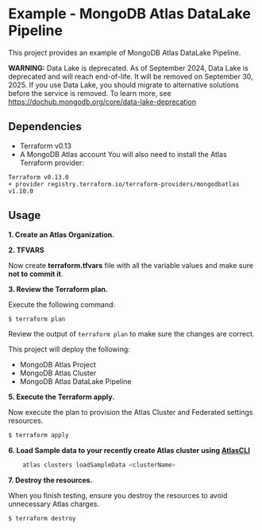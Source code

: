 # Example - MongoDB Atlas DataLake Pipeline

This project provides an example of MongoDB Atlas DataLake Pipeline.

**WARNING:** Data Lake is deprecated. As of September 2024, Data Lake is deprecated and will reach end-of-life. It will be removed on September 30, 2025. If you use Data Lake, you should migrate to alternative solutions before the service is removed. To learn more, see <https://dochub.mongodb.org/core/data-lake-deprecation>


## Dependencies

* Terraform v0.13
* A MongoDB Atlas account 
You will also need to install the Atlas Terraform provider:
```
Terraform v0.13.0
+ provider registry.terraform.io/terraform-providers/mongodbatlas v1.10.0
```

## Usage

**1\. Create an Atlas Organization.**

**2\. TFVARS**

Now create **terraform.tfvars** file with all the variable values and make sure **not to commit it**.

**3\. Review the Terraform plan.**

Execute the following command:

``` bash
$ terraform plan
```
Review the output of `terraform plan` to make sure the changes are correct.

This project will deploy the following:

- MongoDB Atlas Project
- MongoDB Atlas Cluster
- MongoDB Atlas DataLake Pipeline

**5\. Execute the Terraform apply.**

Now execute the plan to provision the Atlas Cluster and Federated settings resources.

``` bash
$ terraform apply
```

**6\. Load Sample data to your recently create Atlas cluster using [AtlasCLI](https://www.mongodb.com/tools/atlas-cli)**
```bash
    atlas clusters loadSampleData <clusterName>
```

**7\. Destroy the resources.**

When you finish testing, ensure you destroy the resources to avoid unnecessary Atlas charges.

``` bash
$ terraform destroy
```
